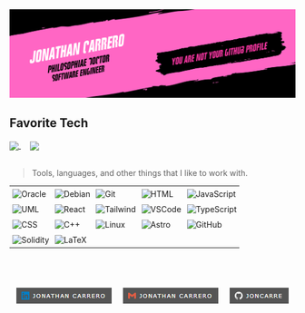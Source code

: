 <img src="./logo/joncarre.png"/>

<h2 align="left" id="macropower-tech">Favorite Tech</h2>

  <a href="https://github.com/Joncarre?tab=repositories">
    <picture>
      <source
        srcset="https://github-readme-stats.vercel.app/api?username=joncarre&show_icons=true&theme=noctis_minimus"
        media="(prefers-color-scheme: dark)"
      />
      <source
        srcset="https://github-readme-stats.vercel.app/api?username=joncarre&show_icons=true&theme=vue"
        media="(prefers-color-scheme: light), (prefers-color-scheme: no-preference)"
      />
        <img height=200 align="center" src="https://github-readme-stats.vercel.app/api?username=joncarre&show_icons=true" />
    </picture>
  </a>
  &nbsp;&nbsp;&nbsp;
  <a href="https://github.com/Joncarre?tab=repositories">
    <picture>
      <source
        srcset="https://github-readme-stats.vercel.app/api/top-langs/?username=joncarre&layout=compact&show_icons=true&theme=noctis_minimus"
        media="(prefers-color-scheme: dark)"
      />
      <source
        srcset="https://github-readme-stats.vercel.app/api/top-langs/?username=joncarre&layout=compact&show_icons=true&theme=vue"
        media="(prefers-color-scheme: light), (prefers-color-scheme: no-preference)"
      />
        <img height=200 align="center" src="https://github-readme-stats.vercel.app/api/top-langs/?username=joncarre&layout=compact" />
    </picture>
  </a>
</div>
<br />
<br />

> Tools, languages, and other things that I like to work with.
<table align="center" style="border-collapse: collapse; border: none;">
  <tr style="border: none;">
    <td style="border: none; padding: 5px;"><img alt="Oracle" width="30px" src="https://cdn.jsdelivr.net/gh/devicons/devicon@latest/icons/oracle/oracle-original.svg" /></td>
    <td style="border: none; padding: 5px;"><img alt="Debian" width="30px" src="https://cdn.jsdelivr.net/gh/devicons/devicon@latest/icons/debian/debian-original.svg" /></td>
    <td style="border: none; padding: 5px;"><img alt="Git" width="30px" src="https://cdn.jsdelivr.net/gh/devicons/devicon/icons/git/git-original.svg" /></td>
    <td style="border: none; padding: 5px;"><img alt="HTML" width="30px" src="https://cdn.jsdelivr.net/gh/devicons/devicon/icons/html5/html5-plain.svg" /></td>
    <td style="border: none; padding: 5px;"><img alt="JavaScript" width="30px" src="https://cdn.jsdelivr.net/gh/devicons/devicon/icons/javascript/javascript-plain.svg" /></td>
  </tr>
  <tr style="border: none;">
    <td style="border: none; padding: 5px;"><img alt="UML" width="30px" src="https://cdn.jsdelivr.net/gh/devicons/devicon@latest/icons/unifiedmodelinglanguage/unifiedmodelinglanguage-original.svg" /></td>
    <td style="border: none; padding: 5px;"><img alt="React" width="30px" src="https://cdn.jsdelivr.net/gh/devicons/devicon/icons/react/react-original.svg" /></td>
    <td style="border: none; padding: 5px;"><img alt="Tailwind" width="30px" src="https://cdn.jsdelivr.net/gh/devicons/devicon@latest/icons/tailwindcss/tailwindcss-original.svg" /></td>
    <td style="border: none; padding: 5px;"><img alt="VSCode" width="30px" src="https://cdn.jsdelivr.net/gh/devicons/devicon@latest/icons/vscode/vscode-original.svg" /></td>
    <td style="border: none; padding: 5px;"><img alt="TypeScript" width="30px" src="https://cdn.jsdelivr.net/gh/devicons/devicon/icons/typescript/typescript-plain.svg" /></td>
  </tr>
  <tr style="border: none;">
    <td style="border: none; padding: 5px;"><img alt="CSS" width="30px" src="https://cdn.jsdelivr.net/gh/devicons/devicon/icons/css3/css3-plain.svg" /></td>
    <td style="border: none; padding: 5px;"><img alt="C++" width="30px" src="https://cdn.jsdelivr.net/gh/devicons/devicon@latest/icons/cplusplus/cplusplus-plain.svg" /></td>
    <td style="border: none; padding: 5px;"><img alt="Linux" width="30px" src="https://cdn.jsdelivr.net/gh/devicons/devicon/icons/linux/linux-original.svg" /></td>
    <td style="border: none; padding: 5px;"><img alt="Astro" width="30px" src="https://cdn.jsdelivr.net/gh/devicons/devicon@latest/icons/astro/astro-original.svg"/></td>
    <td style="border: none; padding: 5px;"><img alt="GitHub" width="30px" src="https://cdn.jsdelivr.net/gh/devicons/devicon/icons/github/github-original.svg" /></td>
  </tr>
  <tr style="border: none;">
    <td style="border: none; padding: 5px;"><img alt="Solidity" width="30px" src="https://cdn.jsdelivr.net/gh/devicons/devicon@latest/icons/solidity/solidity-original.svg" /></td>
    <td style="border: none; padding: 5px;"><img alt="LaTeX" width="30px" src="https://cdn.jsdelivr.net/gh/devicons/devicon@latest/icons/latex/latex-original.svg" /></td>
    <td style="border: none; padding: 5px;"></td>
    <td style="border: none; padding: 5px;"></td>
    <td style="border: none; padding: 5px;"></td>
  </tr>
</table>
<br />





<h1 align="center"></h1>
<p align="center">
<a href="https://www.linkedin.com/in/jonathancarrero/"><img align="center" src="./logo/link2.PNG"/></a> &nbsp;&nbsp;&nbsp; <a href="mailto:jonathan.carrero.aranda@gmail.com"><img align="center" src="./logo/link3.PNG"/></a> &nbsp;&nbsp;&nbsp; <a href="https://github.com/Joncarre"><img align="center" src="./logo/link1.PNG"/></a>
</p>
